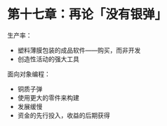 # 第十七章：再论「没有银弹」

生产率：
* 塑料薄膜包装的成品软件——购买，而非开发
* 创造性活动的强大工具

面向对象编程：
* 铜质子弹
* 使用更大的零件来构建
* 发展缓慢
* 资金的先行投入，收益的后期获得
